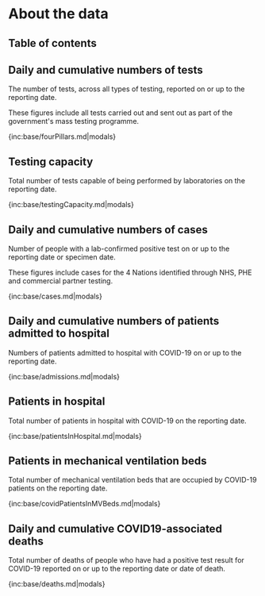 ﻿# About the data

## Table of contents

## Daily and cumulative numbers of tests

The number of tests, across all types of testing, reported on or up to the reporting date.

These figures include all tests carried out and sent out as part of the government's mass testing programme.

{inc:base/fourPillars.md|modals}

## Testing capacity

Total number of tests capable of being performed by laboratories on the reporting date.

{inc:base/testingCapacity.md|modals}

## Daily and cumulative numbers of cases 

Number of people with a lab-confirmed positive test on or up to the reporting date or specimen date.

These figures include cases for the 4 Nations identified through NHS, PHE and commercial partner testing.

{inc:base/cases.md|modals}

## Daily and cumulative numbers of patients admitted to hospital

Numbers of patients admitted to hospital with COVID-19 on or up to the reporting date. 

{inc:base/admissions.md|modals}

## Patients in hospital

Total number of patients in hospital with COVID-19 on the reporting date.

{inc:base/patientsInHospital.md|modals}

## Patients in mechanical ventilation beds

Total number of mechanical ventilation beds that are occupied by COVID-19 patients on the reporting date.

{inc:base/covidPatientsInMVBeds.md|modals}

## Daily and cumulative COVID19-associated deaths

Total number of deaths of people who have had a positive test result for COVID-19 reported on or up to the reporting date or date of death.

{inc:base/deaths.md|modals}